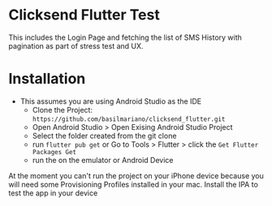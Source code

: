 # Clicksend Flutter Test

This includes the Login Page and fetching the list of SMS History with pagination as part of stress test and UX.

# Installation
- This assumes you are using Android Studio as the IDE
  - Clone the Project: ```https://github.com/basilmariano/clicksend_flutter.git```
  - Open Android Studio > Open Exising Android Studio Project
  - Select the folder created from the git clone
  - run ```flutter pub get``` or Go to Tools > Flutter > click the ```Get Flutter Packages Get```
  - run the on the emulator or Android Device
  

At the moment you can't run the project on your iPhone device because you will need some Provisioning Profiles installed in your mac.  Install the IPA to test the app in your device
